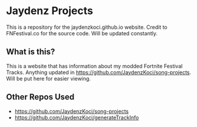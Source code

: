 # Jaydenz Projects
This is a repository for the jaydenzkoci.github.io website. Credit to FNFestival.co for the source code.
Will be updated constantly.
## What is this?
This is a website that has information about my modded Fortnite Festival Tracks. Anything updated in https://github.com/JaydenzKoci/song-projects. Will be put here for easier viewing.
## Other Repos Used
- https://github.com/JaydenzKoci/song-projects
- https://github.com/JaydenzKoci/generateTrackInfo
